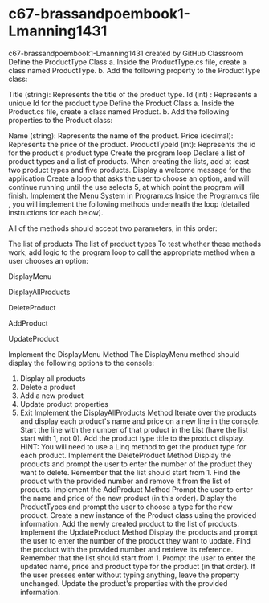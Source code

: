 # c67-brassandpoembook1-Lmanning1431
c67-brassandpoembook1-Lmanning1431 created by GitHub Classroom
Define the ProductType Class
a. Inside the ProductType.cs file, create a class named ProductType. b. Add the following property to the ProductType class:

Title (string): Represents the title of the product type.
Id (int) : Represents a unique Id for the product type
Define the Product Class
a. Inside the Product.cs file, create a class named Product. b. Add the following properties to the Product class:

Name (string): Represents the name of the product.
Price (decimal): Represents the price of the product.
ProductTypeId (int): Represents the id for the product's product type
Create the program loop
Declare a list of product types and a list of products. When creating the lists, add at least two product types and five products.
Display a welcome message for the application
Create a loop that asks the user to choose an option, and will continue running until the use selects 5, at which point the program will finish.
Implement the Menu System in Program.cs
Inside the Program.cs file , you will implement the following methods underneath the loop (detailed instructions for each below).

All of the methods should accept two parameters, in this order:

The list of products
The list of product types
To test whether these methods work, add logic to the program loop to call the appropriate method when a user chooses an option:

DisplayMenu

DisplayAllProducts

DeleteProduct

AddProduct

UpdateProduct

Implement the DisplayMenu Method
The DisplayMenu method should display the following options to the console:

1. Display all products
2. Delete a product
3. Add a new product
4. Update product properties
5. Exit
Implement the DisplayAllProducts Method
Iterate over the products and display each product's name and price on a new line in the console. Start the line with the number of that product in the List (have the list start with 1, not 0).
Add the product type title to the product display. HINT: You will need to use a Linq method to get the product type for each product.
Implement the DeleteProduct Method
Display the products and prompt the user to enter the number of the product they want to delete.
Remember that the list should start from 1.
Find the product with the provided number and remove it from the list of products.
Implement the AddProduct Method
Prompt the user to enter the name and price of the new product (in this order).
Display the ProductTypes and prompt the user to choose a type for the new product.
Create a new instance of the Product class using the provided information.
Add the newly created product to the list of products.
Implement the UpdateProduct Method
Display the products and prompt the user to enter the number of the product they want to update.
Find the product with the provided number and retrieve its reference.
Remember that the list should start from 1.
Prompt the user to enter the updated name, price and product type for the product (in that order). If the user presses enter without typing anything, leave the property unchanged.
Update the product's properties with the provided information.
